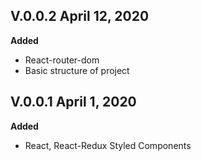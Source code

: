 ## V.0.0.2 April 12, 2020

**Added**

-   React-router-dom
-   Basic structure of project

## V.0.0.1 April 1, 2020

**Added**

-   React, React-Redux Styled Components
